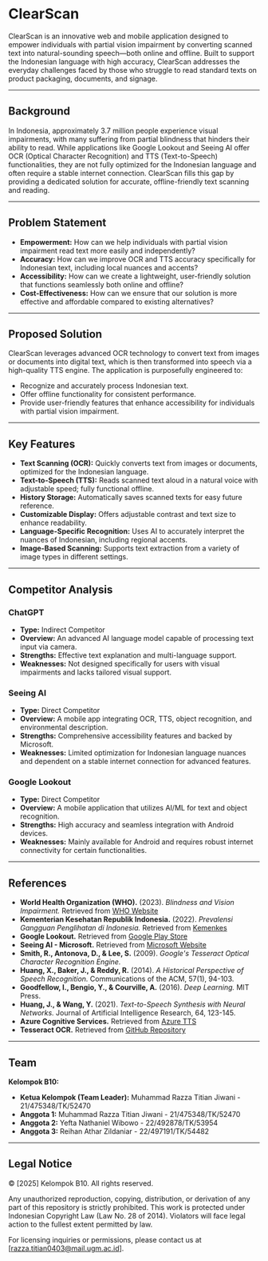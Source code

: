 # ClearScan

ClearScan is an innovative web and mobile application designed to empower individuals with partial vision impairment by converting scanned text into natural-sounding speech—both online and offline. Built to support the Indonesian language with high accuracy, ClearScan addresses the everyday challenges faced by those who struggle to read standard texts on product packaging, documents, and signage.

---

## Background

In Indonesia, approximately 3.7 million people experience visual impairments, with many suffering from partial blindness that hinders their ability to read. While applications like Google Lookout and Seeing AI offer OCR (Optical Character Recognition) and TTS (Text-to-Speech) functionalities, they are not fully optimized for the Indonesian language and often require a stable internet connection. ClearScan fills this gap by providing a dedicated solution for accurate, offline-friendly text scanning and reading.

---

## Problem Statement

- **Empowerment:** How can we help individuals with partial vision impairment read text more easily and independently?
- **Accuracy:** How can we improve OCR and TTS accuracy specifically for Indonesian text, including local nuances and accents?
- **Accessibility:** How can we create a lightweight, user-friendly solution that functions seamlessly both online and offline?
- **Cost-Effectiveness:** How can we ensure that our solution is more effective and affordable compared to existing alternatives?

---

## Proposed Solution

ClearScan leverages advanced OCR technology to convert text from images or documents into digital text, which is then transformed into speech via a high-quality TTS engine. The application is purposefully engineered to:
- Recognize and accurately process Indonesian text.
- Offer offline functionality for consistent performance.
- Provide user-friendly features that enhance accessibility for individuals with partial vision impairment.

---

## Key Features

- **Text Scanning (OCR):** Quickly converts text from images or documents, optimized for the Indonesian language.
- **Text-to-Speech (TTS):** Reads scanned text aloud in a natural voice with adjustable speed; fully functional offline.
- **History Storage:** Automatically saves scanned texts for easy future reference.
- **Customizable Display:** Offers adjustable contrast and text size to enhance readability.
- **Language-Specific Recognition:** Uses AI to accurately interpret the nuances of Indonesian, including regional accents.
- **Image-Based Scanning:** Supports text extraction from a variety of image types in different settings.

---

## Competitor Analysis

### ChatGPT
- **Type:** Indirect Competitor  
- **Overview:** An advanced AI language model capable of processing text input via camera.
- **Strengths:** Effective text explanation and multi-language support.
- **Weaknesses:** Not designed specifically for users with visual impairments and lacks tailored visual support.

### Seeing AI
- **Type:** Direct Competitor  
- **Overview:** A mobile app integrating OCR, TTS, object recognition, and environmental description.
- **Strengths:** Comprehensive accessibility features and backed by Microsoft.
- **Weaknesses:** Limited optimization for Indonesian language nuances and dependent on a stable internet connection for advanced features.

### Google Lookout
- **Type:** Direct Competitor  
- **Overview:** A mobile application that utilizes AI/ML for text and object recognition.
- **Strengths:** High accuracy and seamless integration with Android devices.
- **Weaknesses:** Mainly available for Android and requires robust internet connectivity for certain functionalities.

---

## References

- **World Health Organization (WHO).** (2023). *Blindness and Vision Impairment.* Retrieved from [WHO Website](https://www.who.int)
- **Kementerian Kesehatan Republik Indonesia.** (2022). *Prevalensi Gangguan Penglihatan di Indonesia.* Retrieved from [Kemenkes](https://www.kemkes.go.id)
- **Google Lookout.** Retrieved from [Google Play Store](https://play.google.com/store/apps/details?id=com.google.android.apps.accessibility.reveal)
- **Seeing AI - Microsoft.** Retrieved from [Microsoft Website](https://www.microsoft.com/en-us/ai/seeing-ai)
- **Smith, R., Antonova, D., & Lee, S.** (2009). *Google's Tesseract Optical Character Recognition Engine.*
- **Huang, X., Baker, J., & Reddy, R.** (2014). *A Historical Perspective of Speech Recognition.* Communications of the ACM, 57(1), 94-103.
- **Goodfellow, I., Bengio, Y., & Courville, A.** (2016). *Deep Learning.* MIT Press.
- **Huang, J., & Wang, Y.** (2021). *Text-to-Speech Synthesis with Neural Networks.* Journal of Artificial Intelligence Research, 64, 123-145.
- **Azure Cognitive Services.** Retrieved from [Azure TTS](https://azure.microsoft.com/en-us/services/cognitive-services/text-to-speech/)
- **Tesseract OCR.** Retrieved from [GitHub Repository](https://github.com/tesseract-ocr/tesseract)

---

## Team

**Kelompok B10:**
- **Ketua Kelompok (Team Leader):** Muhammad Razza Titian Jiwani - 21/475348/TK/52470
- **Anggota 1:** Muhammad Razza Titian Jiwani - 21/475348/TK/52470
- **Anggota 2:** Yefta Nathaniel Wibowo - 22/492878/TK/53954
- **Anggota 3:** Reihan Athar Zildaniar - 22/497191/TK/54482

---

## Legal Notice

© [2025] Kelompok B10. All rights reserved.

Any unauthorized reproduction, copying, distribution, or derivation of any part of this repository is strictly prohibited. This work is protected under Indonesian Copyright Law (Law No. 28 of 2014). Violators will face legal action to the fullest extent permitted by law.

For licensing inquiries or permissions, please contact us at [razza.titian0403@mail.ugm.ac.id].
